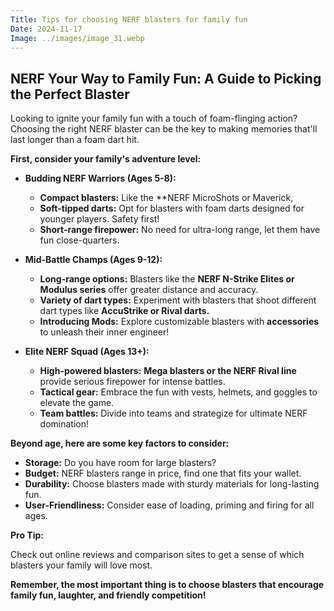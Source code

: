 ```yaml
---
Title: Tips for choosing NERF blasters for family fun
Date: 2024-11-17
Image: ../images/image_31.webp
---
```


## NERF Your Way to Family Fun: A Guide to Picking the Perfect Blaster

Looking to ignite your family fun with a touch of foam-flinging action?  Choosing the right NERF blaster can be the key to making memories that'll last longer than a foam dart hit.  

**First, consider your family's adventure level:**

* **Budding NERF Warriors (Ages 5-8):** 
    * **Compact blasters:** Like the **NERF MicroShots or Maverick, 
    * **Soft-tipped darts:** Opt for blasters with foam darts designed for younger players. Safety first!
    * **Short-range firepower:** No need for ultra-long range, let them have fun close-quarters.
* **Mid-Battle Champs (Ages 9-12):**
    * **Long-range options:** Blasters like the **NERF N-Strike Elites or Modulus series** offer greater distance and accuracy.
    * **Variety of dart types:**  Experiment with blasters that shoot different dart types like **AccuStrike or Rival darts.**
    * **Introducing Mods:** Explore customizable blasters with **accessories** to unleash their inner engineer!

* **Elite NERF Squad (Ages 13+):**
    * **High-powered blasters:** **Mega blasters or the NERF Rival line** provide serious firepower for intense battles.
    * **Tactical gear:**  Embrace the fun with vests, helmets, and goggles to elevate the game.
    * **Team battles:** Divide into teams and strategize for ultimate NERF domination!

 **Beyond age, here are some key factors to consider:**

* **Storage:** Do you have room for large blasters? 
* **Budget:** NERF blasters range in price, find one that fits your wallet.
* **Durability:**  Choose blasters made with sturdy materials for long-lasting fun.
* **User-Friendliness:** Consider  ease of loading, priming and firing for all ages.

**Pro Tip:**

Check out online reviews and comparison sites to get a sense of which blasters your family will love most. 

**Remember, the most important thing is to choose blasters that encourage family fun, laughter, and friendly competition!**


 
